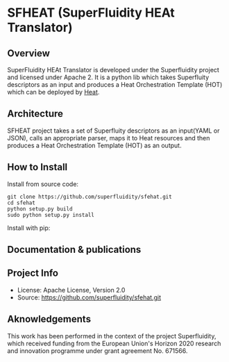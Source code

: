 # SFHEAT (SuperFluidity HEAt Translator)


## Overview
SuperFluidity HEAt Translator is developed under the Superfluidity project and licensed under Apache 2.
It is a python lib which takes Superfluity descriptors as an input and produces a
Heat Orchestration Template (HOT) which can be deployed by [Heat](https://docs.openstack.org/heat/latest/).


## Architecture
SFHEAT project takes a set of Superfluity descriptors as an input(YAML or JSON), calls an appropriate parser, 
maps it to Heat resources and then produces a Heat Orchestration Template (HOT) as an output.

## How to Install

Install from source code:

    git clone https://github.com/superfluidity/sfehat.git
    cd sfehat
    python setup.py build
    sudo python setup.py install

Install with pip:


## Documentation & publications


## Project Info
* License: Apache License, Version 2.0
* Source: https://github.com/superfluidity/sfehat.git

## Aknowledgements
This work has been performed in the context of the project Superfluidity, which
received funding from the European Union's Horizon 2020 research and innovation programme
under grant agreement No. 671566.